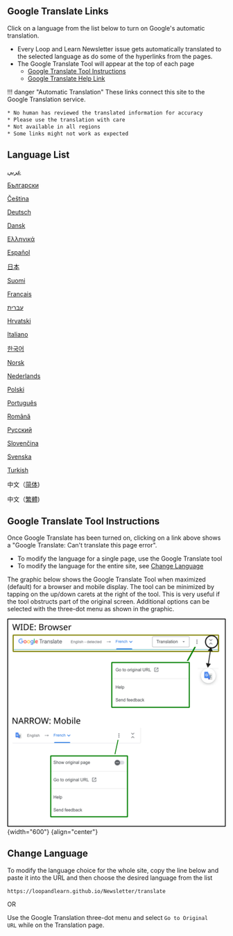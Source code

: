 ## Google Translate Links

Click on a language from the list below to turn on Google's automatic translation.

* Every&nbsp;<span translate="no">Loop and Learn</span>&nbsp;Newsletter issue gets automatically translated to the selected language as do some of the hyperlinks from the pages.
* The Google Translate Tool will appear at the top of each page
    * [Google Translate Tool Instructions](#google-translate-tool-instructions)
    * [Google Translate Help Link](https://support.google.com/translate/answer/2534559?hl=en&co=GENIE.Platform%3DDesktop)

!!! danger "Automatic Translation"
    These links connect this site to the Google Translation service.

    * No human has reviewed the translated information for accuracy
    * Please use the translation with care
    * Not available in all regions
    * Some links might not work as expected

## Language List

[عربي](https://loopandlearn-github-io.translate.goog/newsletter/?_x_tr_sl=auto&_x_tr_tl=ar)

[Български](https://loopandlearn-github-io.translate.goog/newsletter/?_x_tr_sl=auto&_x_tr_tl=bg)

[Čeština](https://loopandlearn-github-io.translate.goog/newsletter/?_x_tr_sl=auto&_x_tr_tl=cs)

[Deutsch](https://loopandlearn-github-io.translate.goog/newsletter/?_x_tr_sl=auto&_x_tr_tl=de)

[Dansk](https://loopandlearn-github-io.translate.goog/newsletter/?_x_tr_sl=auto&_x_tr_tl=da)

[Ελληνικά](https://loopandlearn-github-io.translate.goog/newsletter/?_x_tr_sl=auto&_x_tr_tl=el)

[Español](https://loopandlearn-github-io.translate.goog/newsletter/?_x_tr_sl=auto&_x_tr_tl=es)

[日本](https://loopandlearn-github-io.translate.goog/newsletter/?_x_tr_sl=auto&_x_tr_tl=ja)

[Suomi](https://loopandlearn-github-io.translate.goog/newsletter/?_x_tr_sl=auto&_x_tr_tl=fi)

[Français](https://loopandlearn-github-io.translate.goog/newsletter/?_x_tr_sl=auto&_x_tr_tl=fr)

[עברית](https://loopandlearn-github-io.translate.goog/newsletter/?_x_tr_sl=auto&_x_tr_tl=iw)

[Hrvatski](https://loopandlearn-github-io.translate.goog/newsletter/?_x_tr_sl=auto&_x_tr_tl=hr)

[Italiano](https://loopandlearn-github-io.translate.goog/newsletter/?_x_tr_sl=auto&_x_tr_tl=it)

[한국어](https://loopandlearn-github-io.translate.goog/newsletter/?_x_tr_sl=auto&_x_tr_tl=ko)

[Norsk](https://loopandlearn-github-io.translate.goog/newsletter/?_x_tr_sl=auto&_x_tr_tl=no)

[Nederlands](https://loopandlearn-github-io.translate.goog/newsletter/?_x_tr_sl=auto&_x_tr_tl=nl)

[Polski](https://loopandlearn-github-io.translate.goog/newsletter/?_x_tr_sl=auto&_x_tr_tl=pl)

[Português](https://loopandlearn-github-io.translate.goog/newsletter/?_x_tr_sl=auto&_x_tr_tl=pt)

[Română](https://loopandlearn-github-io.translate.goog/newsletter/?_x_tr_sl=auto&_x_tr_tl=ro)

[Русский](https://loopandlearn-github-io.translate.goog/newsletter/?_x_tr_sl=auto&_x_tr_tl=ru)

[Slovenčina](https://loopandlearn-github-io.translate.goog/newsletter/?_x_tr_sl=auto&_x_tr_tl=sk)

[Svenska](https://loopandlearn-github-io.translate.goog/newsletter/?_x_tr_sl=auto&_x_tr_tl=sv)

[Turkish](https://loopandlearn-github-io.translate.goog/newsletter/?_x_tr_sl=auto&_x_tr_tl=tr)

中文（[简体](https://loopandlearn-github-io.translate.goog/newsletter/?_x_tr_sl=auto&_x_tr_tl=zh-CN))

中文（[繁體](https://loopandlearn-github-io.translate.goog/newsletter/?_x_tr_sl=auto&_x_tr_tl=zh-TW))

## Google Translate Tool Instructions

Once Google Translate has been turned on, clicking on a link above shows a "Google Translate: Can't translate this page error".

* To modify the language for a single page, use the Google Translate tool
* To modify the language for the entire site, see [Change Language](#change-language)

The graphic below shows the Google Translate Tool when maximized (default) for a browser and mobile display. The tool can be minimized by tapping on the up/down carets at the right of the tool. This is very useful if the tool obstructs part of the original screen. Additional options can be selected with the three-dot menu as shown in the graphic.

![various display options for the google translation tool](img/google-xlate.svg){width="600"}
{align="center"}


## Change Language

To modify the language choice for the whole site, copy the line below and paste it into the URL and then choose the desired language from the list

```
https://loopandlearn.github.io/Newsletter/translate
```

OR

Use the Google Translation three-dot menu and select&nbsp;`Go to Original URL`&nbsp;while on the Translation page.
